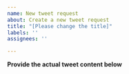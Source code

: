 ```yaml
---
name: New tweet request
about: Create a new tweet request
title: "[Please change the title]"
labels: ''
assignees: ''

---
```


**Provide the actual tweet content below**
<!-- Input your tweet content exactly below the commented colons -->
<!--::-->

<!--::-->
